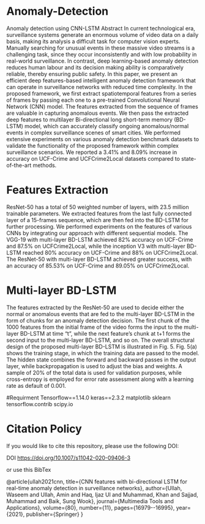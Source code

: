 # Anomaly-Detection
Anomaly detection using CNN-LSTM
Abstract 
In current technological era, surveillance systems generate an enormous volume of video data on a daily basis, making its analysis a difficult task for computer vision experts.
Manually searching for unusual events in these massive video streams is a challenging task, since they occur inconsistently and with low probability in real-world surveillance.
In contrast, deep learning-based anomaly detection reduces human labour and its decision making ability is comparatively reliable, thereby ensuring public safety. 
In this paper, we present an efficient deep features-based intelligent anomaly detection framework that can operate in surveillance networks with reduced time complexity. 
In the proposed framework, we first extract spatiotemporal features from a series of frames by passing each one to a pre-trained Convolutional Neural Network (CNN) model. 
The features extracted from the sequence of frames are valuable in capturing anomalous events. We then pass the extracted deep features to multilayer Bi-directional long short-term memory (BD-LSTM) model, which can accurately classify ongoing anomalous/normal events in complex surveillance scenes of smart cities. We performed extensive experiments on various anomaly detection benchmark datasets to validate the functionality of the proposed framework within complex surveillance scenarios. We reported a 3.41% and 8.09% increase in accuracy on UCF-Crime and UCFCrime2Local datasets compared to state-of-the-art methods.

# Features Extraction 

ResNet-50 has a total of 50 weighted number of layers, with 23.5 million trainable parameters. We extracted features from the last fully connected layer of a 15-frames sequence, which are then fed into the BD-LSTM for further processing. 
We performed experiments on the features of various CNNs by integrating our approach with different sequential models. The VGG-19 with multi-layer BD-LSTM achieved 82% accuracy on UCF-Crime and 87.5% on UCFCrime2Local, while the inception V3 with multi-layer BD-LSTM reached 80% accuracy on UCF-Crime and 88% on UCFCrime2Local. The ResNet-50 with multi-layer BD-LSTM achieved greater success, with an accuracy of 85.53% on UCF-Crime and 89.05% on UCFCrime2Local.


# Multi-layer BD-LSTM

The features extracted by the ResNet-50 are used to decide either the normal or anomalous events that are fed to the multi-layer BD-LSTM in the form of chunks for an anomaly detection decision. The first chunk of the 1000 features from the initial frame of the video forms the input to the multi-layer BD-LSTM at time “t”, while the next feature’s chunk at t+1 forms the second input to the multi-layer BD-LSTM, and so on. The overall structural design of the proposed multi-layer BD-LSTM is illustrated in Fig. 5. Fig. 5(a) shows the training stage, in which the training data are passed to the model. The hidden state combines the forward and backward passes in the output layer, while backpropagation is used to adjust the bias and weights. A sample of 20% of the total data is used for validation purposes, while cross-entropy is employed for error rate assessment along with a learning rate as default of 0.001.

#Requirment
Tensorflow==1.14.0
keras==2.3.2
matplotlib
sklearn
tensorflow.contrib
scipy.io



# Citation Policy
If you would like to cite this repository, please use the following DOI:

DOI https://doi.org/10.1007/s11042-020-09406-3

or use this BibTex

@article{ullah2021cnn,
  title={CNN features with bi-directional LSTM for real-time anomaly detection in surveillance networks},
  author={Ullah, Waseem and Ullah, Amin and Haq, Ijaz Ul and Muhammad, Khan and Sajjad, Muhammad and Baik, Sung Wook},
  journal={Multimedia Tools and Applications},
  volume={80},
  number={11},
  pages={16979--16995},
  year={2021},
  publisher={Springer}
}
